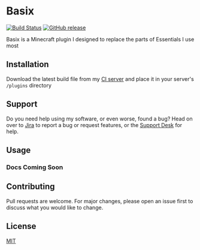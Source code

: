 # Basix

[![Build Status](https://ci.brettbender.me/job/BasixPlugin/badge/icon?style=flat-square)](https://ci.brettbender.me/job/BasixPlugin/) [![GitHub release](https://img.shields.io/github/release/GreatGodApollo/BasixPlugin.svg?style=flat-square)](https://github.com/GreatGodApollo/BasixPlugin/releases)

Basix is a Minecraft plugin I designed to replace the parts of Essentials I use most

## Installation

Download the latest build file from my [CI server](https://ci.brettbender.me/job/BasixPlugin/lastSuccessfulBuild/) and place it in your server's `/plugins` directory

## Support

Do you need help using my software, or even worse, found a bug? Head on over to 
[Jira](https://jira.brettbender.me/projects/BAS/issues/?filter=allopenissues) to report a bug or request features, or the 
[Support Desk](https://jira.brettbender.me/servicedesk/customer/portal/1) for help.

## Usage

### Docs Coming Soon

## Contributing

Pull requests are welcome. For major changes, please open an issue first to discuss what you would like to change.

## License

[MIT](https://choosealicense.com/licenses/mit/)
